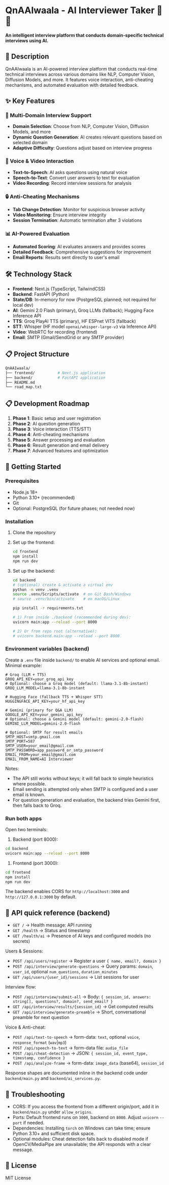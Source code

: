 # QnAAIwaala - AI Interviewer Taker 🤖💼

**An intelligent interview platform that conducts domain-specific technical interviews using AI.**

## 📝 Description

QnAAIwaala is an AI-powered interview platform that conducts real-time technical interviews across various domains like NLP, Computer Vision, Diffusion Models, and more. It features voice interaction, anti-cheating mechanisms, and automated evaluation with detailed feedback.

## ✨ Key Features

### 🎯 Multi-Domain Interview Support

- **Domain Selection**: Choose from NLP, Computer Vision, Diffusion Models, and more
- **Dynamic Question Generation**: AI creates relevant questions based on selected domain
- **Adaptive Difficulty**: Questions adjust based on interview progress

### 🎤 Voice & Video Interaction

- **Text-to-Speech**: AI asks questions using natural voice
- **Speech-to-Text**: Convert user answers to text for evaluation
- **Video Recording**: Record interview sessions for analysis

### 🔒 Anti-Cheating Mechanisms

- **Tab Change Detection**: Monitor for suspicious browser activity
- **Video Monitoring**: Ensure interview integrity
- **Session Termination**: Automatic termination after 3 violations

### 📊 AI-Powered Evaluation

- **Automated Scoring**: AI evaluates answers and provides scores
- **Detailed Feedback**: Comprehensive suggestions for improvement
- **Email Reports**: Results sent directly to user's email

## 🛠️ Technology Stack

- **Frontend**: Next.js (TypeScript, TailwindCSS)
- **Backend**: FastAPI (Python)
- **State/DB**: In-memory for now (PostgreSQL planned; not required for local dev)
- **AI**: Gemini 2.0 Flash (primary), Groq LLMs (fallback); Hugging Face Inference API
- **TTS**: Groq PlayAI TTS (primary), HF ESPnet VITS (fallback)
- **STT**: Whisper (HF model `openai/whisper-large-v3` via Inference API)
- **Video**: WebRTC for recording (frontend)
- **Email**: SMTP (Gmail/SendGrid or any SMTP provider)

## 📋 Project Structure

```bash
QnAAIwaala/
├── frontend/          # Next.js application
├── backend/           # FastAPI application
├── README.md
└── road_map.txt
```

## 📋 Development Roadmap

1. **Phase 1**: Basic setup and user registration
2. **Phase 2**: AI question generation
3. **Phase 3**: Voice interaction (TTS/STT)
4. **Phase 4**: Anti-cheating mechanisms
5. **Phase 5**: Answer processing and evaluation
6. **Phase 6**: Result generation and email delivery
7. **Phase 7**: Advanced features and optimization

## 🚀 Getting Started

### Prerequisites

- Node.js 18+
- Python 3.10+ (recommended)
- Git
- Optional: PostgreSQL (for future phases; not needed now)

### Installation

1. Clone the repository
2. Set up the frontend:

   ```bash
   cd frontend
   npm install
   npm run dev
   ```

3. Set up the backend:

   ```bash
   cd backend
   # (optional) create & activate a virtual env
   python -m venv .venv
   source .venv/Scripts/activate  # on Git Bash/Windows
   # source .venv/bin/activate    # on macOS/Linux

   pip install -r requirements.txt

   # 1) From inside ./backend (recommended during dev):
   uvicorn main:app --reload --port 8000

   # 2) Or from repo root (alternative):
   # uvicorn backend.main:app --reload --port 8000
   ```

### Environment variables (backend)

Create a `.env` file inside `backend/` to enable AI services and optional email. Minimal example:

```env
# Groq (LLM + TTS)
GROQ_API_KEY=your_groq_api_key
# Optional: choose a Groq model (default: llama-3.1-8b-instant)
GROQ_LLM_MODEL=llama-3.1-8b-instant

# Hugging Face (fallback TTS + Whisper STT)
HUGGINGFACE_API_KEY=your_hf_api_key

# Gemini (primary for Q&A LLM)
GOOGLE_API_KEY=your_gemini_api_key
# Optional: choose a Gemini model (default: gemini-2.0-flash)
GEMINI_LLM_MODEL=gemini-2.0-flash

# Optional: SMTP for result emails
SMTP_HOST=smtp.gmail.com
SMTP_PORT=587
SMTP_USER=your_email@gmail.com
SMTP_PASSWORD=app_password_or_smtp_password
EMAIL_FROM=your_email@gmail.com
EMAIL_FROM_NAME=AI Interviewer
```

Notes:

- The API still works without keys; it will fall back to simple heuristics where possible.
- Email sending is attempted only when SMTP is configured and a user email is known.
- For question generation and evaluation, the backend tries Gemini first, then falls back to Groq.

### Run both apps

Open two terminals:

1) Backend (port 8000):

```bash
cd backend
uvicorn main:app --reload --port 8000
```

1) Frontend (port 3000):

```bash
cd frontend
npm install
npm run dev
```

The backend enables CORS for `http://localhost:3000` and `http://127.0.0.1:3000` by default.

## 🧭 API quick reference (backend)

- `GET /` → Health message: API running
- `GET /health` → Status and timestamp
- `GET /health/ai` → Presence of AI keys and configured models (no secrets)

Users & Sessions:

- `POST /api/users/register` → Register a user `{ name, email?, domain }`
- `POST /api/interview/generate-questions` → Query params: `domain`, `user_id`, optional `num_questions`, `duration_minutes`
- `GET /api/users/{user_id}/sessions` → List sessions for user

Interview flow:

- `POST /api/interview/submit-all` → Body: `{ session_id, answers: string[], questions?, domain?, send_email? }`
- `GET /api/interview/results/{session_id}` → Get computed results
- `GET /api/interview/generate-preamble` → Short, conversational preamble for next question

Voice & Anti-cheat:

- `POST /api/text-to-speech` → form-data: `text`, optional `voice`, `response_format` (`wav`|`mp3`)
- `POST /api/speech-to-text` → form-data file: `audio_file`
- `POST /api/cheat-detection` → JSON: `{ session_id, event_type, timestamp, confidence }`
- `POST /api/analyze-frame` → form-data: `image_data` (base64), `session_id`

Response shapes are documented inline in the backend code under `backend/main.py` and `backend/ai_services.py`.

## 🔧 Troubleshooting

- CORS: If you access the frontend from a different origin/port, add it in `backend/main.py` under `allow_origins`.
- Ports: Default frontend runs on `3000`, backend on `8000`. Adjust `uvicorn` `--port` if needed.
- Dependencies: Installing `torch` on Windows can take time; ensure Python 3.10+ and sufficient disk space.
- Optional modules: Cheat detection falls back to disabled mode if OpenCV/MediaPipe are unavailable; the API responds with a clear message.

## 📄 License

MIT License
